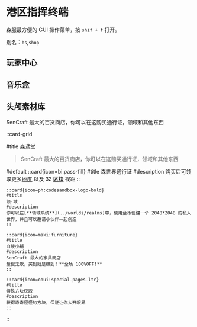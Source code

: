 # 港区指挥终端

森服最方便的 GUI 操作菜单，按 `shif + f` 打开。

别名：`bs`,`shop`

## 玩家中心

## 音乐盒

## 头颅素材库


SenCraft 最大的百货商店，你可以在这购买通行证，领域和其他东西

::card-grid

#title
森鸢堂

> SenCraft 最大的百货商店，你可以在这购买通行证，领域和其他东西

#default
    ::card{icon=bi:pass-fill}
    #title
    森世界通行证
    #description
    购买后可领取更多[地皮](../Plots),以及 32 [**区块**](https://minecraft.gamepedia.com/Chunk) 视距
    ::

    ::card{icon=ph:codesandbox-logo-bold}
    #title
    领·域
    #description
    你可以在[**领域系统**](../worlds/realms)中，使用金币创建一个 2048*2048 的私人世界，并且可以邀请小伙伴一起创造
    ::

    ::card{icon=maki:furniture}
    #title
    白绫小铺
    #description
    SenCraft 最大的家具商店
    童叟无欺，买到就是赚到！**全场 100%OFF!**
    ::

    ::card{icon=ooui:special-pages-ltr}
    #title
    特殊方块获取
    #description
    获得奇奇怪怪的方块，保证让你大开眼界
    ::


::

